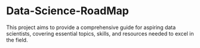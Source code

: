 # Data-Science-RoadMap
This project aims to provide a comprehensive guide for aspiring data scientists, covering essential topics, skills, and resources needed to excel in the field. 
